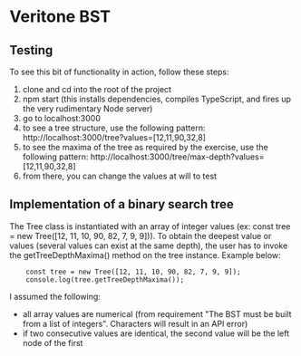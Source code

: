 # Veritone BST

## Testing
To see this bit of functionality in action, follow these steps:
1. clone and cd into the root of the project
2. npm start (this installs dependencies, compiles TypeScript, and fires up the very rudimentary Node server)
3. go to localhost:3000
4. to see a tree structure, use the following pattern: http://localhost:3000/tree?values=[12,11,90,32,8]
5. to see the maxima of the tree as required by the exercise, use the following pattern: http://localhost:3000/tree/max-depth?values=[12,11,90,32,8]
6. from there, you can change the values at will to test

## Implementation of a binary search tree
The Tree class is instantiated with an array of integer values (ex: const tree = new Tree([12, 11, 10, 90, 82, 7, 9, 9])). To obtain the deepest value or values (several values can exist at the same depth), the user has to invoke the getTreeDepthMaxima() method on the tree instance. Example below:

        const tree = new Tree([12, 11, 10, 90, 82, 7, 9, 9]);
        console.log(tree.getTreeDepthMaxima());

I assumed the following: 
- all array values are numerical (from requirement "The BST must be built from a list of integers". Characters will result in an API error)
- if two consecutive values are identical, the second value will be the left node of the first
